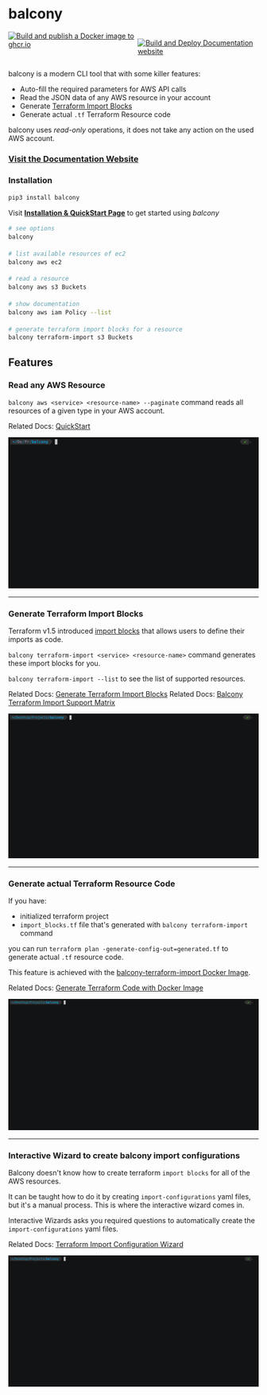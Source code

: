 # balcony


<div style="display: flex;">
  <a href="https://github.com/oguzhan-yilmaz/balcony/actions/workflows/docker-publish.yml"><img src="https://github.com/oguzhan-yilmaz/balcony/actions/workflows/docker-publish.yml/badge.svg" alt="Build and publish a Docker image to ghcr.io"></a>
  <span style="width: 5px"></span>

<a href="https://github.com/oguzhan-yilmaz/balcony/actions/workflows/pages/pages-build-deployment"><img src="https://github.com/oguzhan-yilmaz/balcony/actions/workflows/pages/pages-build-deployment/badge.svg" alt="Build and Deploy Documentation website"></a>
</div>


balcony is a modern CLI tool that with some killer features:

- Auto-fill the required parameters for AWS API calls 
- Read the JSON data of any AWS resource in your account
- Generate [Terraform Import Blocks](https://developer.hashicorp.com/terraform/language/import)
- Generate actual `.tf` Terraform Resource code

balcony uses _read-only_ operations, it does not take any action on the used AWS account.


### [Visit the Documentation Website](https://oguzhan-yilmaz.github.io/balcony/quickstart/)
<!-- ### [**Go to QuickStart Page to get started using _balcony_**](quickstart.md) -->

### Installation

```bash
pip3 install balcony
```

Visit [**Installation & QuickStart Page**](https://oguzhan-yilmaz.github.io/balcony/quickstart/) to get started using _balcony_

```bash  title="Basic usage"
# see options
balcony

# list available resources of ec2
balcony aws ec2 

# read a resource
balcony aws s3 Buckets

# show documentation
balcony aws iam Policy --list

# generate terraform import blocks for a resource
balcony terraform-import s3 Buckets
```


## Features

### Read any AWS Resource

`balcony aws <service> <resource-name> --paginate` command reads all resources of a given type in your AWS account.

Related Docs: [QuickStart](https://oguzhan-yilmaz.github.io/balcony/quickstart/)

![](https://raw.githubusercontent.com/oguzhan-yilmaz/balcony-assets/main/gifs/aws-read-resource.gif)


---

### Generate Terraform Import Blocks

Terraform v1.5 introduced [import blocks](https://developer.hashicorp.com/terraform/language/import) that allows users to define their imports as code.

`balcony terraform-import <service> <resource-name>` command generates these import blocks for you.

`balcony terraform-import --list` to see the list of supported resources.

Related Docs: [Generate Terraform Import Blocks](https://oguzhan-yilmaz.github.io/balcony/terraform-import/)
Related Docs: [Balcony Terraform Import Support Matrix](https://oguzhan-yilmaz.github.io/balcony/terraform-import-support-matrix/)



![](https://raw.githubusercontent.com/oguzhan-yilmaz/balcony-assets/main/gifs/terraform-import-blocks-example.gif)


---

### Generate actual Terraform Resource Code 


If you have:

- initialized terraform project
- `import_blocks.tf` file that's generated with `balcony terraform-import` command

you can run `terraform plan -generate-config-out=generated.tf` to generate actual `.tf` resource code.

This feature is achieved with the [balcony-terraform-import Docker Image](https://github.com/oguzhan-yilmaz/balcony/pkgs/container/balcony-terraform-import).


Related Docs: [Generate Terraform Code with Docker Image](https://oguzhan-yilmaz.github.io/balcony/terraform-import-docker/)

![](https://raw.githubusercontent.com/oguzhan-yilmaz/balcony-assets/main/gifs/docker-gen-tf-code-ec2-insances-example.gif)


---

### Interactive Wizard to create balcony import configurations 

Balcony doesn't know how to create terraform `import blocks` for all of the AWS resources.

It can be taught how to do it by creating `import-configurations` yaml files, but it's a manual process. This is where the interactive wizard comes in.

Interactive Wizards asks you required questions to automatically create the `import-configurations` yaml files.

Related Docs: [Terraform Import Configuration Wizard](https://oguzhan-yilmaz.github.io/balcony/terraform-import-wizard/)

![](https://raw.githubusercontent.com/oguzhan-yilmaz/balcony-assets/main/gifs/terraform-wizard-security-groups-example.gif)
